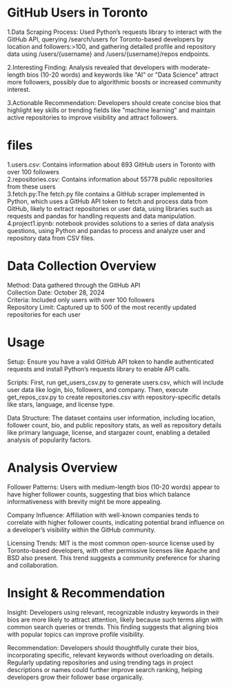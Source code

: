 # GitHub Users in Toronto

1.Data Scraping Process: Used Python’s requests library to interact with the GitHub API, querying /search/users for Toronto-based developers by location and followers:>100, and gathering detailed profile and repository data using /users/{username} and /users/{username}/repos endpoints.

2.Interesting Finding: Analysis revealed that developers with moderate-length bios (10-20 words) and keywords like "AI" or "Data Science" attract more followers, possibly due to algorithmic boosts or increased community interest.

3.Actionable Recommendation: Developers should create concise bios that highlight key skills or trending fields like "machine learning" and maintain active repositories to improve visibility and attract followers.

# files
1.users.csv: Contains information about 693 GitHub users in Toronto with over 100 followers  
2.repositories.csv: Contains information about 55778 public repositories from these users  
3.fetch.py:The fetch.py file contains a GitHub scraper implemented in Python, which uses a GitHub API token to fetch and process data from GitHub, likely to extract repositories or user data, using libraries such as requests and pandas for handling requests and data manipulation.    
4.project1.ipynb: notebook provides solutions to a series of data analysis questions, using Python and pandas to process and analyze user and repository data from CSV files.

# Data Collection Overview  
Method: Data gathered through the GitHub API  
Collection Date: October 28, 2024  
Criteria: Included only users with over 100 followers  
Repository Limit: Captured up to 500 of the most recently updated repositories for each user  

# Usage  
Setup: Ensure you have a valid GitHub API token to handle authenticated requests and install Python’s requests library to  enable API calls.  

Scripts: First, run get_users_csv.py to generate users.csv, which will include user data like login, bio, followers, and company. Then, execute get_repos_csv.py to create repositories.csv with repository-specific details like stars, language, and license type.  

Data Structure: The dataset contains user information, including location, follower count, bio, and public repository stats, as well as repository details like primary language, license, and stargazer count, enabling a detailed analysis of popularity factors.  

# Analysis Overview  
Follower Patterns: Users with medium-length bios (10-20 words) appear to have higher follower counts, suggesting that bios which balance informativeness with brevity might be more appealing.  

Company Influence: Affiliation with well-known companies tends to correlate with higher follower counts, indicating potential brand influence on a developer’s visibility within the GitHub community.  

Licensing Trends: MIT is the most common open-source license used by Toronto-based developers, with other permissive licenses like Apache and BSD also present. This trend suggests a community preference for sharing and collaboration.  

# Insight & Recommendation  
Insight: Developers using relevant, recognizable industry keywords in their bios are more likely to attract attention, likely because such terms align with common search queries or trends. This finding suggests that aligning bios with popular topics can improve profile visibility.  

Recommendation: Developers should thoughtfully curate their bios, incorporating specific, relevant keywords without overloading on details. Regularly updating repositories and using trending tags in project descriptions or names could further improve search ranking, helping developers grow their follower base organically.
